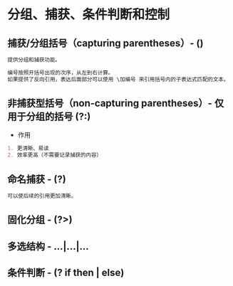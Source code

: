 # 分组、捕获、条件判断和控制

## 捕获/分组括号（capturing parentheses）- ()
```md
提供分组和捕获功能。

编号按照开括号出现的次序，从左到右计算。
如果提供了反向引用，表达后面部分可以使用 \加编号 来引用括号内的子表达式匹配的文本。
```

## 非捕获型括号（non-capturing parentheses）- 仅用于分组的括号 (?:)
* 作用
```md
1. 更清晰、易读
2. 效率更高（不需要记录捕获的内容）
```

## 命名捕获 -  (?<Name>)
```md
可以使后续的引用更加清晰。
```

## 固化分组 - (?>)

## 多选结构 - ...|...|...

## 条件判断 - (? if then | else)
